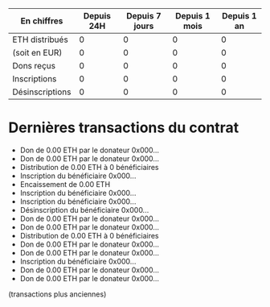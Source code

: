 **En chiffres** | Depuis 24H | Depuis 7 jours | Depuis 1 mois | Depuis 1 an
--- | --- | --- | --- | ---
ETH distribués | 0 | 0 | 0 | 0
(soit en EUR) | 0 | 0 | 0 | 0
Dons reçus | 0 | 0 | 0 | 0
Inscriptions | 0 | 0 | 0 | 0
Désinscriptions | 0 | 0 | 0 | 0


# Dernières transactions du contrat

- Don de 0.00 ETH par le donateur 0x000...
- Don de 0.00 ETH par le donateur 0x000...
- Distribution de 0.00 ETH à 0 bénéficiaires
- Inscription du bénéficiaire 0x000...
- Encaissement de 0.00 ETH
- Inscription du bénéficiaire 0x000...
- Inscription du bénéficiaire 0x000...
- Désinscription du bénéficiaire 0x000...
- Don de 0.00 ETH par le donateur 0x000...
- Don de 0.00 ETH par le donateur 0x000...
- Distribution de 0.00 ETH à 0 bénéficiaires
- Don de 0.00 ETH par le donateur 0x000...
- Don de 0.00 ETH par le donateur 0x000...
- Inscription du bénéficiaire 0x000...
- Don de 0.00 ETH par le donateur 0x000...
- Don de 0.00 ETH par le donateur 0x000...

(transactions plus anciennes)

